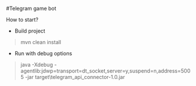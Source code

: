 #Telegram game bot

How to start?
- Build project  
 >mvn clean install
- Run with debug options 
> java -Xdebug -agentlib:jdwp=transport=dt_socket,server=y,suspend=n,address=5005 -jar target\telegram_api_connector-1.0.jar